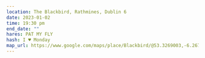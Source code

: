 ```yaml
---
location: The Blackbird, Rathmines, Dublin 6
date: 2023-01-02
time: 19:30 pm
end_date: ""
hares: PAT MY FLY
hash: I ♥ Monday
map_url: https://www.google.com/maps/place/Blackbird/@53.3269003,-6.2672013,17z/data=!3m1!4b1!4m5!3m4!1s0x48670c1d85954c0d:0x8f1e29cd0ea61dc1!8m2!3d53.3269003!4d-6.2646264
---
```

